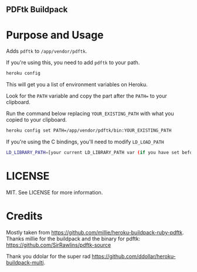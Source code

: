 PDFtk Buildpack
----------------

# Purpose and Usage

Adds `pdftk` to `/app/vendor/pdftk`.

If you're using this, you need to add `pdftk` to your path.

```bash
heroku config
```

This will get you a list of environment variables on Heroku.

Look for the `PATH` variable and copy the part after the `PATH=` to your
clipboard.

Run the command below replacing `YOUR_EXISTING_PATH` with what you
copied to your clipboard.

```bash
heroku config set PATH=/app/vendor/pdftk/bin:YOUR_EXISTING_PATH
```

If you're using the C bindings, you'll need to modify `LD_LOAD_PATH`

```bash
LD_LIBRARY_PATH=[your current LD_LIBRARY_PATH var (if you have set before)]:/app/vendor/pdftk/lib
```

# LICENSE

MIT. See LICENSE for more information.

# Credits

Mostly taken from https://github.com/millie/heroku-buildpack-ruby-pdftk.
Thanks millie for the buildpack and the binary for pdftk:
https://github.com/SirRawlins/pdftk-source

Thank you ddolar for the super rad
https://github.com/ddollar/heroku-buildpack-multi.
